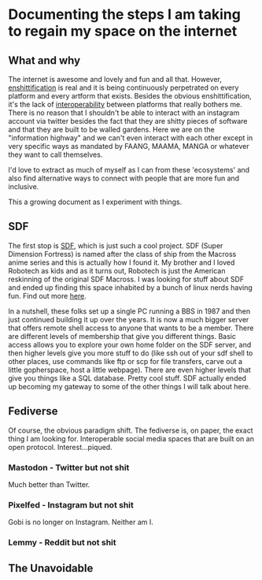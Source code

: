 # Documenting the steps I am taking to regain my space on the internet

## What and why

The internet is awesome and lovely and fun and all that. However, [enshittification](https://en.wikipedia.org/wiki/Enshittification) is real and it is being continuously perpetrated on every platform and every artform that exists. Besides the obvious enshittification, it's the lack of [interoperability](https://www.eff.org/deeplinks/2020/07/legislative-path-interoperable-internet) between platforms that really bothers me. There is no reason that I shouldn't be able to interact with an instagram account via twitter besides the fact that they are shitty pieces of software and that they are built to be walled gardens. Here we are on the "information highway" and we can't even interact with each other except in very specific ways as mandated by FAANG, MAAMA, MANGA or whatever they want to call themselves.

I'd love to extract as much of myself as I can from these 'ecosystems' and also find alternative ways to connect with people that are more fun and inclusive.

This a growing document as I experiment with things.

## SDF
The first stop is [SDF](https://sdf.org/), which is just such a cool project. SDF (Super Dimension Fortress) is named after the class of ship from the Macross anime series and this is actually how I found it. My brother and I loved Robotech as kids and as it turns out, Robotech is just the American reskinning of the original SDF Macross. I was looking for stuff about SDF and ended up finding this space inhabited by a bunch of linux nerds having fun. Find out more [here](https://sdf.org/?faq).

In a nutshell, these folks set up a single PC running a BBS in 1987 and then just continued building it up over the years. It is now a much bigger server that offers remote shell access to anyone that wants to be a member. There are different levels of membership that give you different things. Basic access allows you to explore your own home folder on the SDF server, and then higher levels give you more stuff to do (like ssh out of your sdf shell to other places, use commands like ftp or scp for file transfers, carve out a little gopherspace, host a little webpage). There are even higher levels that give you things like a SQL database. Pretty cool stuff. SDF actually ended up becoming my gateway to some of the other things I will talk about here.

## Fediverse
Of course, the obvious paradigm shift. The fediverse is, on paper, the exact thing I am looking for. Interoperable social media spaces that are built on an open protocol. Interest...piqued.

### Mastodon - Twitter but not shit
Much better than Twitter.

### Pixelfed - Instagram but not shit
Gobi is no longer on Instagram. Neither am I.

### Lemmy - Reddit but not shit

## The Unavoidable
